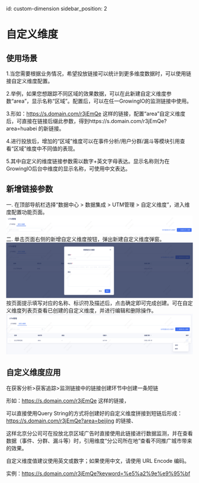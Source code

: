id: custom-dimension
sidebar_position: 2

# 自定义维度

## 使用场景

1.当您需要根据业务情况，希望投放链接可以统计到更多维度数据时，可以使用链接自定义维度配置。

2.举例，如果您想跟踪不同区域的效果数据，可以在此新建自定义维度参数“area”，显示名称“区域”。配置后，可以在任一GrowingIO的监测链接中使用。

3.形如：https://s.domain.com/r3jEmQe 这样的链接，配置“area”自定义维度后，可直接在链接后缀此参数，得到https://s.domain.com/r3jEmQe?area=huabei 的新链接。

4.进行投放后，增加的“区域”维度可以在事件分析/用户分群/漏斗等模块引用查看“区域”维度中不同值的表现。

5.其中自定义的维度链接参数需以数字+英文字母表达。显示名称则为在GrowingIO后台中维度的显示名称，可使用中文表达。

## 新增链接参数

一. 在顶部导航栏选择“数据中心 > 数据集成 > UTM管理 > 自定义维度”，进入维度配置功能页面。
![图 1](/img/%E8%87%AA%E5%AE%9A%E4%B9%89%E7%BB%B4%E5%BA%A6%E9%A6%96%E9%A1%B5_utm-dimension.png)  
二. 单击页面右侧的新增自定义维度按钮，弹出新建自定义维度弹窗。
![图 2](/img/%E6%96%B0%E5%BB%BA%E8%87%AA%E5%AE%9A%E4%B9%89%E7%BB%B4%E5%BA%A6_utm-dimension.png)  
按页面提示填写对应的名称、标识符及描述后，点击确定即可完成创建。可在自定义维度列表页查看已创建的自定义维度，并进行编辑和删除操作。
![图 3](/img/%E8%87%AA%E5%AE%9A%E4%B9%89%E7%BB%B4%E5%BA%A6%E5%88%97%E8%A1%A8%E9%A1%B5_utm-dimension.png)  


## 自定义维度应用

在获客分析>获客追踪>监测链接中的链接创建环节中创建一条短链

形如：https://s.domain.com/r3jEmQe 这样的链接，

可以直接使用Query String的方式将创建好的自定义维度拼接到短链后形成：https://s.domain.com/r3jEmQe?area=beijing 的链接、

这样北京分公司可在投放北京区域广告时直接使用此链接进行数据监测，并在查看数据（事件、分群、漏斗等）时，引用维度“分公司所在地”查看不同推广城市带来的效果。

自定义维度值建议使用英文或数字；如果使用中文，请使用 URL Encode 编码。

实例：https://s.domain.com/r3jEmQe?keyword=%e5%a2%9e%e9%95%bf